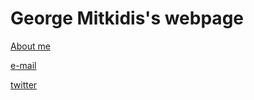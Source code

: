 # George Mitkidis's webpage



[About me](giorgosmit.github.io/about_me.html)

[e-mail](mailto:giorgosmit@gmail.com)	

[twitter](https://twitter.com/giorgosmit)

